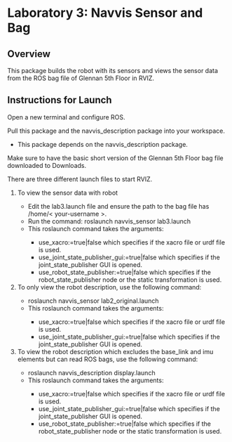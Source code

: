 <h1>Laboratory 3: Navvis Sensor and Bag</h1>
<h2>Overview</h2>
<p>This package builds the robot with its sensors and views the sensor data from the ROS bag file of Glennan 5th Floor in RVIZ.</p>

<h2>Instructions for Launch</h2>
<p>Open a new terminal and configure ROS.</p>
<p>Pull this package and the navvis_description package into your workspace.</p>
    <ul>
        <li>This package depends on the navvis_description package.</li>
    </ul>
<p>Make sure to have the basic short version of the Glennan 5th Floor bag file downloaded to Downloads.</p>
<p>There are three different launch files to start RVIZ.</p>
    <ol>
        <li>To view the sensor data with robot</li> 
            <ul>
                <li>Edit the lab3.launch file and ensure the path to the bag file has /home/< your-username >.</li>
                <li>Run the command: roslaunch navvis_sensor lab3.launch</li>
                <li>This roslaunch command takes the arguments:</li>
                    <ul>
                        <li>use_xacro:=true|false which specifies if the xacro file or urdf file is used.</li>
                        <li>use_joint_state_publisher_gui:=true|false which specifies if the joint_state_publisher GUI is opened.</li>
                        <li>use_robot_state_publisher:=true|false which specifies if the robot_state_publisher node or the static transformation is used.</li>
                    </ul>
            </ul>
        <li>To only view the robot description, use the following command:</li>
            <ul>
                <li>roslaunch navvis_sensor lab2_original.launch</li>
                <li>This roslaunch command takes the arguments:</li>
                    <ul>
                        <li>use_xacro:=true|false which specifies if the xacro file or urdf file is used.</li>
                        <li>use_joint_state_publisher_gui:=true|false which specifies if the joint_state_publisher GUI is opened.</li>
                    </ul>
            </ul>
        <li>To view the robot description which excludes the base_link and imu elements but can read ROS bags, use the following command:</li>
            <ul>
                <li>roslaunch navvis_description display.launch</li>
                <li>This roslaunch command takes the arguments:</li>
                    <ul>
                        <li>use_xacro:=true|false which specifies if the xacro file or urdf file is used.</li>
                        <li>use_joint_state_publisher_gui:=true|false which specifies if the joint_state_publisher GUI is opened.</li>
                        <li>use_robot_state_publisher:=true|false which specifies if the robot_state_publisher node or the static transformation is used.</li>
                    </ul>
            </ul>
    </ol>

        
            
            